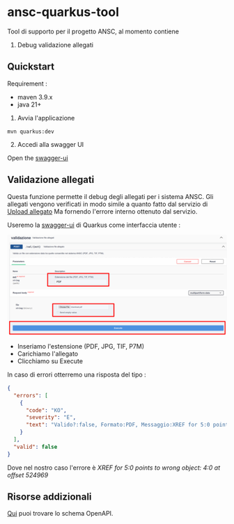 # ansc-quarkus-tool

Tool di supporto per il progetto ANSC, al momento contiene 

1. Debug validazione allegati

## Quickstart

Requirement :

* maven 3.9.x
* java 21+

1. Avvia l'applicazione

```shell
mvn quarkus:dev
```

2. Accedi alla swagger UI

Open the [swagger-ui](http://localhost:8080/q/swagger-ui/)

## Validazione allegati

Questa funzione permette il debug degli allegati per i sistema ANSC.
Gli allegati vengono verificati in modo simile a quanto fatto dal servizio di
[Upload allegato](https://github.com/italia/ansc/blob/v1.42.2/docs/openapi/R001_allegato.yaml#L13)
Ma fornendo l'errore interno ottenuto dal servizio.

Useremo la [swagger-ui](http://localhost:8080/q/swagger-ui/) di Quarkus come interfaccia utente : 

![validazione allegato](src/main/docs/img/validate.png)

* Inseriamo l'estensione (PDF, JPG, TIF, P7M)
* Carichiamo l'allegato
* Clicchiamo su Execute

In caso di errori otterremo una risposta del tipo : 

```json
{
  "errors": [
    {
      "code": "KO",
      "severity": "E",
      "text": "Valido?:false, Formato:PDF, Messaggio:XREF for 5:0 points to wrong object: 4:0 at offset 524969"
    }
  ],
  "valid": false
}
```

Dove nel nostro caso l'errore è *XREF for 5:0 points to wrong object: 4:0 at offset 524969*

## Risorse addizionali

[Qui](src/main/openapi/schema.yaml) puoi trovare lo schema OpenAPI.